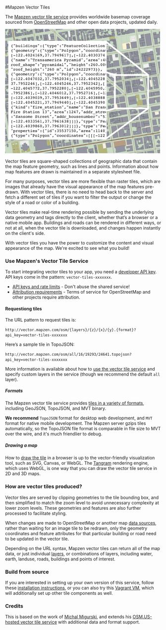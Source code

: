 #Mapzen Vector Tiles

The [Mapzen vector tile service](https://mapzen.com/projects/vector-tiles) provides worldwide basemap coverage sourced from [OpenStreetMap](www.openstreetmap.org) and other open data projects, updated daily.

![Contents of an example vector tile](images/vector-tile-example.png)

Vector tiles are square-shaped collections of geographic data that contain the map feature geometry, such as lines and points. Information about how map features are drawn is maintained in a separate stylesheet file. 

For many purposes, vector tiles are more flexible than raster tiles, which are images that already have the visual appearance of the map features pre-drawn. With vector tiles, there is no need to head back to the server and fetch a different set of tiles if you want to filter the output or change the style of a road or color of a building.

Vector tiles make real-time rendering possible by sending the underlying data geometry and tags directly to the client, whether that’s a browser or a native mobile app. Buildings and roads can be rendered in different ways, or not at all, when the vector tile is downloaded, and changes happen instantly on the client's side. 

With vector tiles you have the power to customize the content and visual appearance of the map. We're excited to see what you build!

### Use Mapzen's Vector Tile Service

To start integrating vector tiles to your app, you need a [developer API key](https://mapzen.com/developers). API keys come in the pattern: `vector-tiles-xxxxxxx`.

* [API keys and rate limits](api-keys-and-rate-limits.md) - Don't abuse the shared service!
* [Attribution requirements](attribution.md) - Terms of service for OpenStreetMap and other projects require attribution.

#### Requestiong tiles

The URL pattern to request tiles is:

`http://vector.mapzen.com/osm/{layers}/{z}/{x}/{y}.{format}?api_key=vector-tiles-xxxxxxx`

Here’s a sample tile in TopoJSON:

`http://vector.mapzen.com/osm/all/16/19293/24641.topojson?api_key=vector-tiles-xxxxxxx`

More information is available about how to [use the vector tile service](use-service.md) and specify custom layers in the service (though we recommend the default `all` layer).

##### Formats

The Mapzen vector tile service provides [tiles in a variety of formats](use-service.md#formats), including GeoJSON, TopoJSON, and MVT binary.

**We recommend** `TopoJSON` format for desktop web development, and `MVT` format for native mobile development. The Mapzen server gzips tiles automatically, so the TopoJSON file format is comparable in file size to MVT over the wire, and it's much friendlier to debug.

##### Drawing a map

How to [draw the tile](display-tiles.md) in a browser is up to the vector-friendly visualization tool, such as SVG, Canvas, or WebGL. The [Tangram](https://mapzen.com/projects/tangram) rendering engine, which uses WebGL, is one way that you can draw the vector tile service in 2D and 3D maps.

### How are vector tiles produced?

Vector tiles are served by clipping geometries to the tile bounding box, and then simplified to match the zoom level to avoid unnecessary complexity at lower zoom levels. These geometries and features are also further processed to facilitate styling. 

When changes are made to OpenStreetMap or another map [data sources](data-sources.md), rather than waiting for an image tile to be redrawn, only the geometry coordinates and feature attributes for that particular building or road need to be updated in the vector tile. 

Depending on the URL syntax, Mapzen vector tiles can return all of the map data, or just individual [layers](layers.md), or combinations of layers, including water, earth, landuse, roads, buildings and points of interest.


### Build from source

If you are interested in setting up your own version of this service, follow these [installation instructions](https://github.com/mapzen/vector-datasource/wiki/Mapzen-Vector-Tile-Service), or you can also try this [Vagrant VM](https://github.com/mapzen/vagrant-tiles), which will additionally set up other tile components as well.

### Credits

This is based on the work of [Michal Migurski](http://mike.teczno.com/), and extends his [OSM.US-hosted vector tile service](http://openstreetmap.us/~migurski/vector-datasource/) with additional data and format support.